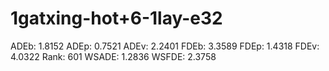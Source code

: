 # 1gatxing-hot+6-1lay-e32

ADEb: 1.8152
ADEp: 0.7521
ADEv: 2.2401
FDEb: 3.3589
FDEp: 1.4318
FDEv: 4.0322
Rank: 601
WSADE: 1.2836
WSFDE: 2.3758